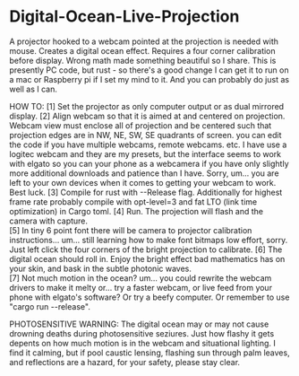 # Digital-Ocean-Live-Projection
A projector hooked to a webcam pointed at the projection is needed with mouse.  Creates a digital ocean effect.  Requires a four corner calibration before display.  Wrong math made something beautiful so I share.
This is presently PC code, but rust - so there's a good change I can get it to run on a mac or Raspberry pi if I set my mind to it.  And you can probably do just as well as I can.

HOW TO:
[1]  Set the projector as only computer output or as dual mirrored display.
[2]  Align webcam so that it is aimed at and centered on projection.  Webcam view must enclose all of projection and be centered such that projection edges are in NW, NE, SW, SE quadrants of screen.
      you can edit the code if you have multiple webcams, remote webcams. etc.  I have use a logitec webcam and they are my presets, but the interface seems to work with elgato so you can your phone as a webcamera if you have only slightly more additional downloads and patience than I have.  Sorry, um... you are left to your own devices when it comes to getting your webcam to work.  Best luck.
[3]  Compile for rust with --Release flag.  Additionally for highest frame rate probably compile with opt-level=3 and fat LTO (link time optimization) in Cargo toml.
[4]  Run.  The projection will flash and the camera with capture.  
[5]  In tiny 6 point font there will be camera to projector calibration instructions... um... still learning how to make font bitmaps low effort, sorry.  
      Just left click the four corners of the bright projection to calibrate.
[6]  The digital ocean should roll in.  Enjoy the bright effect bad mathematics has on your skin, and bask in the subtle photonic waves.  
[7]  Not much motion in the ocean?  um... you could rewrite the webcam drivers to make it melty or... try a faster webcam, or live feed from your phone with elgato's software?  Or try a beefy computer.  Or remember to use "cargo run --release".

PHOTOSENSITIVE WARNING:  The digital ocean may or may not cause drowning deaths during photosensitive seziures.  Just how flashy it gets depents on how much motion is in the webcam and situational lighting.  I find it calming, but if pool caustic lensing, flashing sun through palm leaves, and reflections are a hazard, for your safety, please stay clear.
